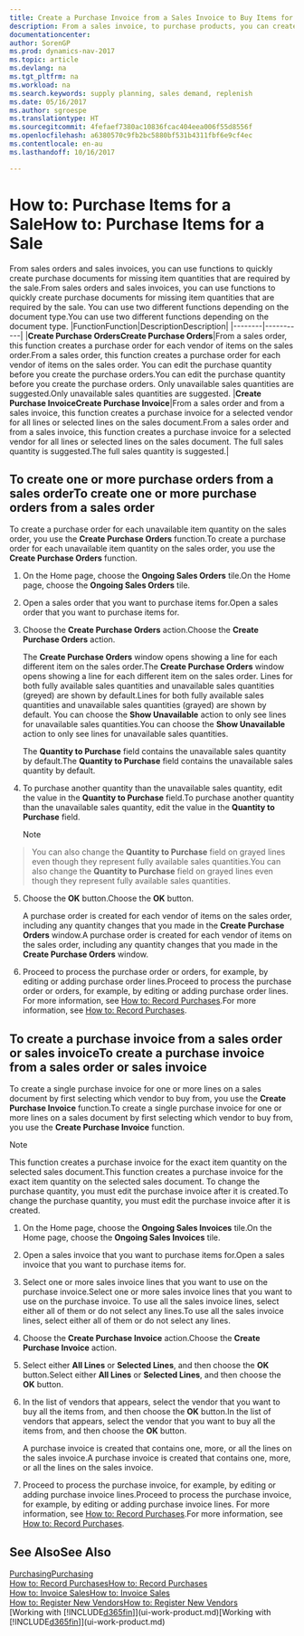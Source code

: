 ```yaml
---
title: Create a Purchase Invoice from a Sales Invoice to Buy Items for a Sale
description: From a sales invoice, to purchase products, you can create a purchase invoice for a vendor or supplier.
documentationcenter: 
author: SorenGP
ms.prod: dynamics-nav-2017
ms.topic: article
ms.devlang: na
ms.tgt_pltfrm: na
ms.workload: na
ms.search.keywords: supply planning, sales demand, replenish
ms.date: 05/16/2017
ms.author: sgroespe
ms.translationtype: HT
ms.sourcegitcommit: 4fefaef7380ac10836fcac404eea006f55d8556f
ms.openlocfilehash: a6380570c9fb2bc5880bf531b4311fbf6e9cf4ec
ms.contentlocale: en-au
ms.lasthandoff: 10/16/2017

---
```

# <a name="how-to-purchase-items-for-a-sale"></a><span data-ttu-id="16cac-103">How to: Purchase Items for a Sale</span><span class="sxs-lookup"><span data-stu-id="16cac-103">How to: Purchase Items for a Sale</span></span>
<span data-ttu-id="16cac-104">From sales orders and sales invoices, you can use functions to quickly create purchase documents for missing item quantities that are required by the sale.</span><span class="sxs-lookup"><span data-stu-id="16cac-104">From sales orders and sales invoices, you can use functions to quickly create purchase documents for missing item quantities that are required by the sale.</span></span> <span data-ttu-id="16cac-105">You can use two different functions depending on the document type.</span><span class="sxs-lookup"><span data-stu-id="16cac-105">You can use two different functions depending on the document type.</span></span>
|<span data-ttu-id="16cac-106">Function</span><span class="sxs-lookup"><span data-stu-id="16cac-106">Function</span></span>|<span data-ttu-id="16cac-107">Description</span><span class="sxs-lookup"><span data-stu-id="16cac-107">Description</span></span>|
|--------|-----------|
|<span data-ttu-id="16cac-108">**Create Purchase Orders**</span><span class="sxs-lookup"><span data-stu-id="16cac-108">**Create Purchase Orders**</span></span>|<span data-ttu-id="16cac-109">From a sales order, this function creates a purchase order for each vendor of items on the sales order.</span><span class="sxs-lookup"><span data-stu-id="16cac-109">From a sales order, this function creates a purchase order for each vendor of items on the sales order.</span></span> <span data-ttu-id="16cac-110">You can edit the purchase quantity before you create the purchase orders.</span><span class="sxs-lookup"><span data-stu-id="16cac-110">You can edit the purchase quantity before you create the purchase orders.</span></span> <span data-ttu-id="16cac-111">Only unavailable sales quantities are suggested.</span><span class="sxs-lookup"><span data-stu-id="16cac-111">Only unavailable sales quantities are suggested.</span></span>
|<span data-ttu-id="16cac-112">**Create Purchase Invoice**</span><span class="sxs-lookup"><span data-stu-id="16cac-112">**Create Purchase Invoice**</span></span>|<span data-ttu-id="16cac-113">From a sales order and from a sales invoice, this function creates a purchase invoice for a selected vendor for all lines or selected lines on the sales document.</span><span class="sxs-lookup"><span data-stu-id="16cac-113">From a sales order and from a sales invoice, this function creates a purchase invoice for a selected vendor for all lines or selected lines on the sales document.</span></span> <span data-ttu-id="16cac-114">The full sales quantity is suggested.</span><span class="sxs-lookup"><span data-stu-id="16cac-114">The full sales quantity is suggested.</span></span>|

## <a name="to-create-one-or-more-purchase-orders-from-a-sales-order"></a><span data-ttu-id="16cac-115">To create one or more purchase orders from a sales order</span><span class="sxs-lookup"><span data-stu-id="16cac-115">To create one or more purchase orders from a sales order</span></span>
<span data-ttu-id="16cac-116">To create a purchase order for each unavailable item quantity on the sales order, you use the **Create Purchase Orders** function.</span><span class="sxs-lookup"><span data-stu-id="16cac-116">To create a purchase order for each unavailable item quantity on the sales order, you use the **Create Purchase Orders** function.</span></span>

1. <span data-ttu-id="16cac-117">On the Home page, choose the **Ongoing Sales Orders** tile.</span><span class="sxs-lookup"><span data-stu-id="16cac-117">On the Home page, choose the **Ongoing Sales Orders** tile.</span></span>
2. <span data-ttu-id="16cac-118">Open a sales order that you want to purchase items for.</span><span class="sxs-lookup"><span data-stu-id="16cac-118">Open a sales order that you want to purchase items for.</span></span>
3. <span data-ttu-id="16cac-119">Choose the **Create Purchase Orders** action.</span><span class="sxs-lookup"><span data-stu-id="16cac-119">Choose the **Create Purchase Orders** action.</span></span>

    <span data-ttu-id="16cac-120">The **Create Purchase Orders** window opens showing a line for each different item on the sales order.</span><span class="sxs-lookup"><span data-stu-id="16cac-120">The **Create Purchase Orders** window opens showing a line for each different item on the sales order.</span></span> <span data-ttu-id="16cac-121">Lines for both fully available sales quantities and unavailable sales quantities (greyed) are shown by default.</span><span class="sxs-lookup"><span data-stu-id="16cac-121">Lines for both fully available sales quantities and unavailable sales quantities (grayed) are shown by default.</span></span> <span data-ttu-id="16cac-122">You can choose the **Show Unavailable** action to only see lines for unavailable sales quantities.</span><span class="sxs-lookup"><span data-stu-id="16cac-122">You can choose the **Show Unavailable** action to only see lines for unavailable sales quantities.</span></span>

    <span data-ttu-id="16cac-123">The **Quantity to Purchase** field contains the unavailable sales quantity by default.</span><span class="sxs-lookup"><span data-stu-id="16cac-123">The **Quantity to Purchase** field contains the unavailable sales quantity by default.</span></span>
4. <span data-ttu-id="16cac-124">To purchase another quantity than the unavailable sales quantity, edit the value in the **Quantity to Purchase** field.</span><span class="sxs-lookup"><span data-stu-id="16cac-124">To purchase another quantity than the unavailable sales quantity, edit the value in the **Quantity to Purchase** field.</span></span>

    > [!NOTE]  
>   <span data-ttu-id="16cac-125">You can also change the **Quantity to Purchase** field on grayed lines even though they represent fully available sales quantities.</span><span class="sxs-lookup"><span data-stu-id="16cac-125">You can also change the **Quantity to Purchase** field on grayed lines even though they represent fully available sales quantities.</span></span>
5. <span data-ttu-id="16cac-126">Choose the **OK** button.</span><span class="sxs-lookup"><span data-stu-id="16cac-126">Choose the **OK** button.</span></span>

    <span data-ttu-id="16cac-127">A purchase order is created for each vendor of items on the sales order, including any quantity changes that you made in the **Create Purchase Orders** window.</span><span class="sxs-lookup"><span data-stu-id="16cac-127">A purchase order is created for each vendor of items on the sales order, including any quantity changes that you made in the **Create Purchase Orders** window.</span></span>
7. <span data-ttu-id="16cac-128">Proceed to process the purchase order or orders, for example, by editing or adding purchase order lines.</span><span class="sxs-lookup"><span data-stu-id="16cac-128">Proceed to process the purchase order or orders, for example, by editing or adding purchase order lines.</span></span> <span data-ttu-id="16cac-129">For more information, see [How to: Record Purchases](purchasing-how-record-purchases.md).</span><span class="sxs-lookup"><span data-stu-id="16cac-129">For more information, see [How to: Record Purchases](purchasing-how-record-purchases.md).</span></span>


## <a name="to-create-a-purchase-invoice-from-a-sales-order-or-sales-invoice"></a><span data-ttu-id="16cac-130">To create a purchase invoice from a sales order or sales invoice</span><span class="sxs-lookup"><span data-stu-id="16cac-130">To create a purchase invoice from a sales order or sales invoice</span></span>
<span data-ttu-id="16cac-131">To create a single purchase invoice for one or more lines on a sales document by first selecting which vendor to buy from, you use the **Create Purchase Invoice** function.</span><span class="sxs-lookup"><span data-stu-id="16cac-131">To create a single purchase invoice for one or more lines on a sales document by first selecting which vendor to buy from, you use the **Create Purchase Invoice** function.</span></span>

> [!NOTE]  
>   <span data-ttu-id="16cac-132">This function creates a purchase invoice for the exact item quantity on the selected sales document.</span><span class="sxs-lookup"><span data-stu-id="16cac-132">This function creates a purchase invoice for the exact item quantity on the selected sales document.</span></span> <span data-ttu-id="16cac-133">To change the purchase quantity, you must edit the purchase invoice after it is created.</span><span class="sxs-lookup"><span data-stu-id="16cac-133">To change the purchase quantity, you must edit the purchase invoice after it is created.</span></span>  

1. <span data-ttu-id="16cac-134">On the Home page, choose the **Ongoing Sales Invoices** tile.</span><span class="sxs-lookup"><span data-stu-id="16cac-134">On the Home page, choose the **Ongoing Sales Invoices** tile.</span></span>
2. <span data-ttu-id="16cac-135">Open a sales invoice that you want to purchase items for.</span><span class="sxs-lookup"><span data-stu-id="16cac-135">Open a sales invoice that you want to purchase items for.</span></span>
3. <span data-ttu-id="16cac-136">Select one or more sales invoice lines that you want to use on the purchase invoice.</span><span class="sxs-lookup"><span data-stu-id="16cac-136">Select one or more sales invoice lines that you want to use on the purchase invoice.</span></span> <span data-ttu-id="16cac-137">To use all the sales invoice lines, select either all of them or do not select any lines.</span><span class="sxs-lookup"><span data-stu-id="16cac-137">To use all the sales invoice lines, select either all of them or do not select any lines.</span></span>
4. <span data-ttu-id="16cac-138">Choose the **Create Purchase Invoice** action.</span><span class="sxs-lookup"><span data-stu-id="16cac-138">Choose the **Create Purchase Invoice** action.</span></span>
5. <span data-ttu-id="16cac-139">Select either **All Lines** or **Selected Lines**, and then choose the **OK** button.</span><span class="sxs-lookup"><span data-stu-id="16cac-139">Select either **All Lines** or **Selected Lines**, and then choose the **OK** button.</span></span>  
6. <span data-ttu-id="16cac-140">In the list of vendors that appears, select the vendor that you want to buy all the items from, and then choose the **OK** button.</span><span class="sxs-lookup"><span data-stu-id="16cac-140">In the list of vendors that appears, select the vendor that you want to buy all the items from, and then choose the **OK** button.</span></span>

    <span data-ttu-id="16cac-141">A purchase invoice is created that contains one, more, or all the lines on the sales invoice.</span><span class="sxs-lookup"><span data-stu-id="16cac-141">A purchase invoice is created that contains one, more, or all the lines on the sales invoice.</span></span>
7. <span data-ttu-id="16cac-142">Proceed to process the purchase invoice, for example, by editing or adding purchase invoice lines.</span><span class="sxs-lookup"><span data-stu-id="16cac-142">Proceed to process the purchase invoice, for example, by editing or adding purchase invoice lines.</span></span> <span data-ttu-id="16cac-143">For more information, see [How to: Record Purchases](purchasing-how-record-purchases.md).</span><span class="sxs-lookup"><span data-stu-id="16cac-143">For more information, see [How to: Record Purchases](purchasing-how-record-purchases.md).</span></span>

## <a name="see-also"></a><span data-ttu-id="16cac-144">See Also</span><span class="sxs-lookup"><span data-stu-id="16cac-144">See Also</span></span>
[<span data-ttu-id="16cac-145">Purchasing</span><span class="sxs-lookup"><span data-stu-id="16cac-145">Purchasing</span></span>](purchasing-manage-purchasing.md)  
[<span data-ttu-id="16cac-146">How to: Record Purchases</span><span class="sxs-lookup"><span data-stu-id="16cac-146">How to: Record Purchases</span></span>](purchasing-how-record-purchases.md)  
[<span data-ttu-id="16cac-147">How to: Invoice Sales</span><span class="sxs-lookup"><span data-stu-id="16cac-147">How to: Invoice Sales</span></span>](sales-how-invoice-sales.md)  
[<span data-ttu-id="16cac-148">How to: Register New Vendors</span><span class="sxs-lookup"><span data-stu-id="16cac-148">How to: Register New Vendors</span></span>](purchasing-how-register-new-vendors.md)  
<span data-ttu-id="16cac-149">[Working with [!INCLUDE[d365fin](includes/d365fin_md.md)]](ui-work-product.md)</span><span class="sxs-lookup"><span data-stu-id="16cac-149">[Working with [!INCLUDE[d365fin](includes/d365fin_md.md)]](ui-work-product.md)</span></span>

